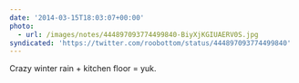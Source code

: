 ```yaml
---
date: '2014-03-15T18:03:07+00:00'
photo:
  - url: /images/notes/444897093774499840-BiyXjKGIUAERV0S.jpg
syndicated: 'https://twitter.com/roobottom/status/444897093774499840'
---
```

Crazy winter rain + kitchen floor = yuk. 
